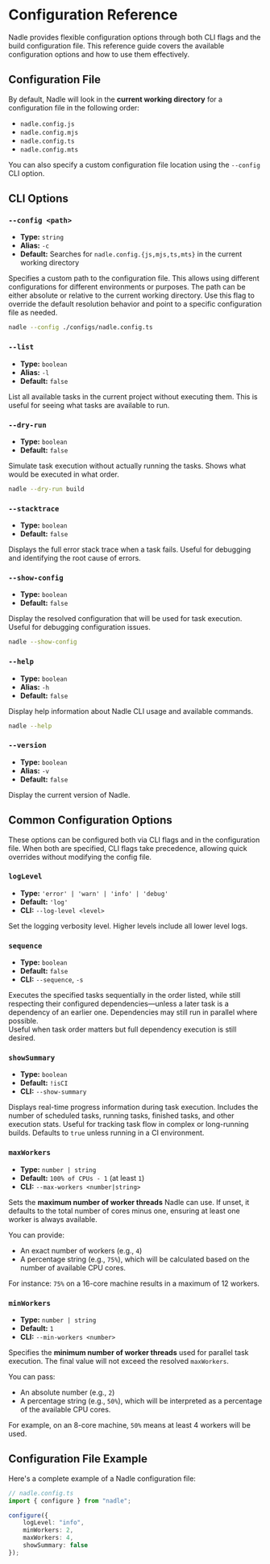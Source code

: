 # Configuration Reference

Nadle provides flexible configuration options through both CLI flags and the build configuration file.
This reference guide covers the available configuration options and how to use them effectively.

## Configuration File

By default, Nadle will look in the **current working directory** for a configuration file in the following order:

- `nadle.config.js`
- `nadle.config.mjs`
- `nadle.config.ts`
- `nadle.config.mts`

You can also specify a custom configuration file location using the `--config` CLI option.

## CLI Options

### `--config <path>`

- **Type:** `string`
- **Alias:** `-c`
- **Default:** Searches for `nadle.config.{js,mjs,ts,mts}` in the current working directory

Specifies a custom path to the configuration file.
This allows using different configurations for different environments or purposes.
The path can be either absolute or relative to the current working directory.
Use this flag to override the default resolution behavior and point to a specific configuration file as needed.

```bash
nadle --config ./configs/nadle.config.ts
```

### `--list`

- **Type:** `boolean`
- **Alias:** `-l`
- **Default:** `false`

List all available tasks in the current project without executing them. This is useful for seeing what tasks are available to run.

### `--dry-run`

- **Type:** `boolean`
- **Default:** `false`

Simulate task execution without actually running the tasks. Shows what would be executed in what order.

```bash
nadle --dry-run build
```

### `--stacktrace`

- **Type:** `boolean`
- **Default:** `false`

Displays the full error stack trace when a task fails. Useful for debugging and identifying the root cause of errors.

### `--show-config`

- **Type:** `boolean`
- **Default:** `false`

Display the resolved configuration that will be used for task execution. Useful for debugging configuration issues.

```bash
nadle --show-config
```

### `--help`

- **Type:** `boolean`
- **Alias:** `-h`
- **Default:** `false`

Display help information about Nadle CLI usage and available commands.

```bash
nadle --help
```

### `--version`

- **Type:** `boolean`
- **Alias:** `-v`
- **Default:** `false`

Display the current version of Nadle.

## Common Configuration Options

These options can be configured both via CLI flags and in the configuration file.
When both are specified, CLI flags take precedence, allowing quick overrides without modifying the config file.

### `logLevel`

- **Type:** `'error' | 'warn' | 'info' | 'debug'`
- **Default:** `'log'`
- **CLI:** `--log-level <level>`

Set the logging verbosity level. Higher levels include all lower level logs.

### `sequence`

- **Type:** `boolean`
- **Default:** `false`
- **CLI:** `--sequence`, `-s`

Executes the specified tasks sequentially in the order listed,
while still respecting their configured dependencies—unless a later task is a dependency of an earlier one.
Dependencies may still run in parallel where possible.  
Useful when task order matters but full dependency execution is still desired.

### `showSummary`

- **Type:** `boolean`
- **Default:** `!isCI`
- **CLI:** `--show-summary`

Displays real-time progress information during task execution.
Includes the number of scheduled tasks, running tasks, finished tasks, and other execution stats.
Useful for tracking task flow in complex or long-running builds.
Defaults to `true` unless running in a CI environment.

### `maxWorkers`

- **Type:** `number | string`
- **Default:** `100% of CPUs - 1` (at least `1`)
- **CLI:** `--max-workers <number|string>`

Sets the **maximum number of worker threads** Nadle can use.
If unset, it defaults to the total number of cores minus one, ensuring at least one worker is always available.

You can provide:

- An exact number of workers (e.g., `4`)
- A percentage string (e.g., `75%`), which will be calculated based on the number of available CPU cores.

For instance: `75%` on a 16-core machine results in a maximum of 12 workers.

### `minWorkers`

- **Type:** `number | string`
- **Default:** `1`
- **CLI:** `--min-workers <number>`

Specifies the **minimum number of worker threads** used for parallel task execution.
The final value will not exceed the resolved `maxWorkers`.

You can pass:

- An absolute number (e.g., `2`)
- A percentage string (e.g., `50%`), which will be interpreted as a percentage of the available CPU cores.

For example, on an 8-core machine, `50%` means at least 4 workers will be used.

## Configuration File Example

Here's a complete example of a Nadle configuration file:

```typescript
// nadle.config.ts
import { configure } from "nadle";

configure({
	logLevel: "info",
	minWorkers: 2,
	maxWorkers: 4,
	showSummary: false
});
```
